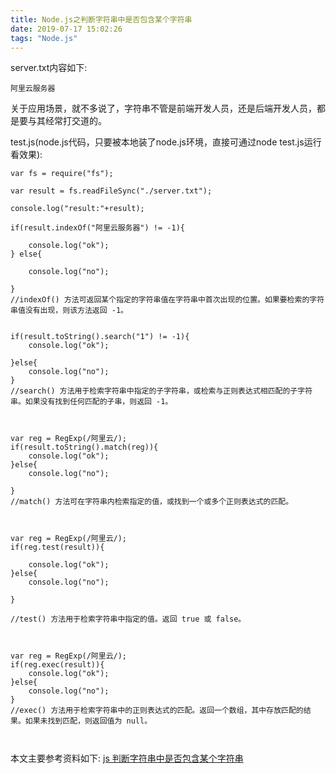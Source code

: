 ```yaml
---
title: Node.js之判断字符串中是否包含某个字符串
date: 2019-07-17 15:02:26
tags: "Node.js"
---
```


server.txt内容如下:
```
阿里云服务器

```

关于应用场景，就不多说了，字符串不管是前端开发人员，还是后端开发人员，都是要与其经常打交道的。

test.js(node.js代码，只要被本地装了node.js环境，直接可通过node test.js运行看效果):
<!--more-->
```
var fs = require("fs");

var result = fs.readFileSync("./server.txt");

console.log("result:"+result);

if(result.indexOf("阿里云服务器") != -1){
	
	console.log("ok");
} else{
	
	console.log("no");
	
}
//indexOf() 方法可返回某个指定的字符串值在字符串中首次出现的位置。如果要检索的字符串值没有出现，则该方法返回 -1。


if(result.toString().search("1") != -1){
	console.log("ok");
	
}else{
	console.log("no");
}
//search() 方法用于检索字符串中指定的子字符串，或检索与正则表达式相匹配的子字符串。如果没有找到任何匹配的子串，则返回 -1。



var reg = RegExp(/阿里云/);
if(result.toString().match(reg)){
    console.log("ok");      
}else{
	console.log("no");
	
}
//match() 方法可在字符串内检索指定的值，或找到一个或多个正则表达式的匹配。



var reg = RegExp(/阿里云/);
if(reg.test(result)){
	
	console.log("ok");
}else{
	console.log("no");
	
}

//test() 方法用于检索字符串中指定的值。返回 true 或 false。



var reg = RegExp(/阿里云/);
if(reg.exec(result)){	
   	console.log("ok");      
}else{
	console.log("no");
}
//exec() 方法用于检索字符串中的正则表达式的匹配。返回一个数组，其中存放匹配的结果。如果未找到匹配，则返回值为 null。



```

本文主要参考资料如下:
[js 判断字符串中是否包含某个字符串](https://blog.csdn.net/qq_41033913/article/details/90754507)